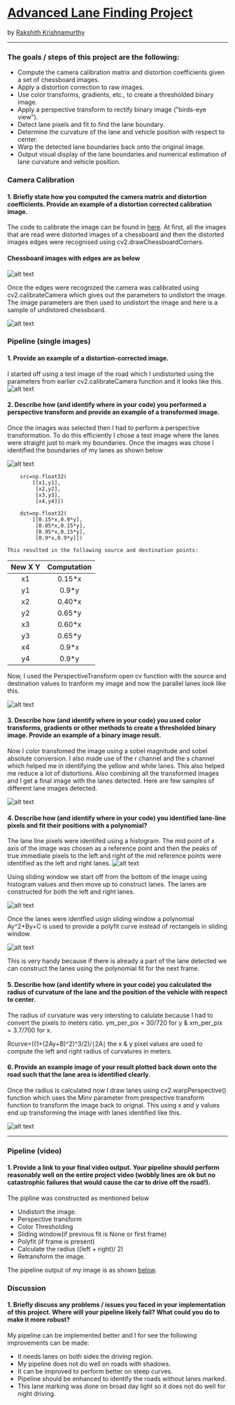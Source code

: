# **[Advanced Lane Finding Project](https://github.com/rakshithkeegadi/CarND-Advanced-Lane-Lines/blob/master/advanced_lanes.ipynb)** 
by [Rakshith Krishnamurthy](https://www.linkedin.com/in/rakshith-krishnamurthy-360682b/)

---


### The goals / steps of this project are the following:

* Compute the camera calibration matrix and distortion coefficients given a set of chessboard images.
* Apply a distortion correction to raw images.
* Use color transforms, gradients, etc., to create a thresholded binary image.
* Apply a perspective transform to rectify binary image ("birds-eye view").
* Detect lane pixels and fit to find the lane boundary.
* Determine the curvature of the lane and vehicle position with respect to center.
* Warp the detected lane boundaries back onto the original image.
* Output visual display of the lane boundaries and numerical estimation of lane curvature and vehicle position.

[//]: # (Image References)

[image1]: ./output_images/Boundary_images.png "Boundary Image"
[image2]: ./output_images/Chessboard_edges.png "Chessboard Images"
[image3]: ./output_images/Histogram.png "Histogram"
[image4]: ./output_images/Lane_mapping.png "Lane Mapping"
[image5]: ./output_images/Original_Distortion.png "Original Distortion"
[image6]: ./output_images/Original_distorted_car.png "Original Distortion Car"
[image7]: ./output_images/Perspective_Transformation.png "Perspective Transformation"
[image8]: ./output_images/Sliding_window.png "Sliding Window"
[image9]: ./output_images/Transformation_image_list.png "Transformation Image"
[image10]: ./output_images/polyfit.png "Polyfit"
[video1]: ./project_video_output.mp4 "Video_Output"

### Camera Calibration

#### 1. Briefly state how you computed the camera matrix and distortion coefficients. Provide an example of a distortion corrected calibration image.

The code to calibrate the image can be found in [here](https://github.com/rakshithkeegadi/CarND-Advanced-Lane-Lines/blob/master/advanced_lanes.ipynb). At first, all the images that are read were distorted images of a chessboard and then the distorted images edges were recognised using cv2.drawChessboardCorners. 
#### Chessboard images with edges are as below

![alt text][image2]

Once the edges were recognized the camera was calibrated using cv2.calibrateCamera which gives out the parameters to undistort the image. The image parameters are then used to undistort the image and here is a sample of undistored chessboard.

![alt text][image5]

### Pipeline (single images)

#### 1. Provide an example of a distortion-corrected image.

I started off using a test image of the road which I undistorted using the parameters from earlier cv2.calibrateCamera function and it looks like this.
![alt text][image6]


#### 2. Describe how (and identify where in your code) you performed a perspective transform and provide an example of a transformed image.

Once the images was selected then I had to perform a perspective transformation. To do this efficiently I chose a test image where the lanes were straight just to mark my boundaries. Once the images was chose I identified the boundaries of my lanes as shown below

![alt text][image1]


```   
    src=np.float32(
        [[x1,y1],
         [x2,y2],
         [x3,y3],
         [x4,y4]])
    
    dst=np.float32(
        [[0.15*x,0.9*y],
         [0.05*x,0.15*y],
         [0.95*x,0.15*y],
         [0.9*x,0.9*y]])

This resulted in the following source and destination points:
```
| New X Y | Computation | 
|:-------:|:-----------:| 
| x1      | 0.15*x      | 
| y1      | 0.9*y       |
| x2      | 0.40*x      |
| y2      | 0.65*y      |
| x3      | 0.60*x      | 
| y3      | 0.65*y      |
| x4      | 0.9*x       |
| y4      | 0.9*y       |


Now, I used the PerspectiveTransform open cv function with the source and destination values to tranform my image and now the parallel lanes look like this.

![alt text][image7]

#### 3. Describe how (and identify where in your code) you used color transforms, gradients or other methods to create a thresholded binary image.  Provide an example of a binary image result.

Now I color transfomed the image using a sobel magnitude and sobel absolute conversion. I also made use of the r channel and the s channel which helped me in identifying the yellow and white lanes. This also helped me reduce a lot of distortions. Also combining all the transformed images and I get a final image with the lanes detected.
Here are few samples of different lane images detected.

![alt text][image9]

#### 4. Describe how (and identify where in your code) you identified lane-line pixels and fit their positions with a polynomial?

The lane line pixels were identifed using a histogram. The mid point of x axis of the image was chosen as a reference point and then the peaks of true immediate pixels to the left and right of the mid reference points were identified as the left and right lanes. 
![alt text][image3]

Using sliding window we start off from the bottom of the image using histogram values and then move up to construct lanes. The lanes are constructed for both the left and right lanes.

![alt text][image8]

Once the lanes were identfied usign sliding window a polynomial Ay^2+By+C is used to provide a polyfit curve instead of rectangels in sliding window. 

![alt text][image10]

This is very handy because if there is already a part of the lane detected we can construct the lanes using the polynomial fit for the next frame.


#### 5. Describe how (and identify where in your code) you calculated the radius of curvature of the lane and the position of the vehicle with respect to center.

The radius of curvature was very intersting to calulate because I had to convert the pixels to meters ratio.
ym_per_pix = 30/720 for y &
xm_per_pix = 3.7/700 for x.

Rcurve=((1+(2Ay+B)^2)^3/2)/∣2A∣
 the x & y pixel values are used to compute the left and right radius of curvatures in meters.

#### 6. Provide an example image of your result plotted back down onto the road such that the lane area is identified clearly.

Once the radius is calculated now I draw lanes using cv2.warpPerspective() function which uses the Minv parameter from prespective transform function to transform the image back to orignal. This using x and y values end up transforming the image with lanes identified like this.

![alt text][image4]

---

### Pipeline (video)

#### 1. Provide a link to your final video output.  Your pipeline should perform reasonably well on the entire project video (wobbly lines are ok but no catastrophic failures that would cause the car to drive off the road!).

The pipline was constructed as mentioned below
* Undistort the image.
* Perspective transform
* Color Thresholding
* Sliding window(if previous fit is None or first frame)
* Polyfit (if frame is present)
* Calculate the radius ((left + right)/ 2)
* Retransform the image.

The pipeline output of my image is as shown [below](/project_video_output.mp4).

### Discussion

#### 1. Briefly discuss any problems / issues you faced in your implementation of this project.  Where will your pipeline likely fail?  What could you do to make it more robust?

My pipeline can be implemented better and I for see the following improvements can be made:
* It needs lanes on both sides the driving region.
* My pipeline does not do well on roads with shadows.
* It can be improved to perform better on steep curves.
* Pipeline should be enhanced to identify the roads without lanes marked.
* This lane marking was done on broad day light so it does not do well for night driving.
